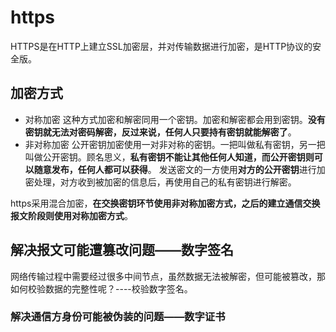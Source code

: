 # https

HTTPS是在HTTP上建立SSL加密层，并对传输数据进行加密，是HTTP协议的安全版。

## 加密方式

- 对称加密
这种方式加密和解密同用一个密钥。加密和解密都会用到密钥。**没有密钥就无法对密码解密，反过来说，任何人只要持有密钥就能解密了**。
- 非对称加密
公开密钥加密使用一对非对称的密钥。一把叫做私有密钥，另一把叫做公开密钥。顾名思义，**私有密钥不能让其他任何人知道，而公开密钥则可以随意发布，任何人都可以获得**。
发送密文的一方使用**对方的公开密钥**进行加密处理，对方收到被加密的信息后，再使用自己的私有密钥进行解密。



https采用混合加密，**在交换密钥环节使用非对称加密方式，之后的建立通信交换报文阶段则使用对称加密方式**。

## 解决报文可能遭篡改问题——数字签名
网络传输过程中需要经过很多中间节点，虽然数据无法被解密，但可能被篡改，那如何校验数据的完整性呢？----校验数字签名。

### 解决通信方身份可能被伪装的问题——数字证书


